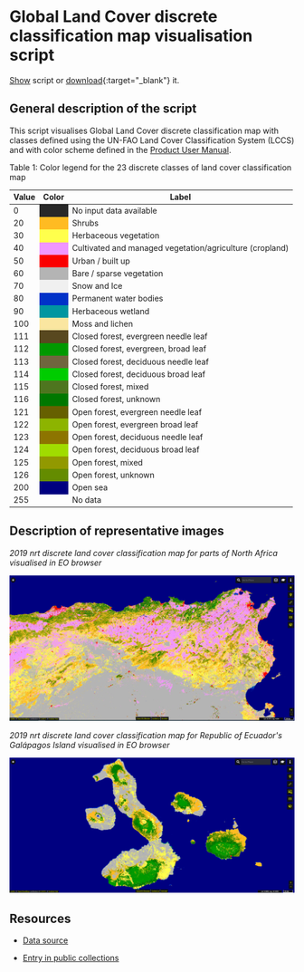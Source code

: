 # Global Land Cover discrete classification map  visualisation script

<a href="#" id='togglescript'>Show</a> script or [download](script.js){:target="_blank"} it.
<div id='script_view' style="display:none">
{% highlight javascript %}
      {% include_relative script.js %}
{% endhighlight %}
</div>

## General description of the script  
This script visualises Global Land Cover discrete classification map with classes defined using the UN-FAO Land Cover Classification System (LCCS) and with color scheme defined in the [Product User Manual](https://land.copernicus.eu/global/sites/cgls.vito.be/files/products/CGLOPS1_PUM_LC100m-V3_I3.3.pdf).  

Table 1: Color legend for the 23 discrete classes of land cover classification map 
<table>
  <thead>
    <tr>
      <th>Value</th>
      <th>Color</th>
	    <th>Label</th>
    </tr>
  </thead>
  <tbody>
    <tr>
      <td>0 </td>
      <td style="background-color:#282828"></td>
	    <td> No input data available </td>
    </tr>
    <tr>
      <td>20</td>
      <td style="background-color:#ffbb22"></td>
	    <td> Shrubs </td>
    </tr>
    <tr>
      <td>30</td>
      <td style="background-color:#ffff4c"></td>
	    <td> Herbaceous vegetation </td>
    </tr>
    <tr>
      <td>40</td>
      <td style="background-color:#f096ff" ></td>
	    <td> Cultivated and managed vegetation/agriculture (cropland) </td>
    </tr>
    <tr>
      <td>50</td>
      <td style="background-color:#fa0000" ></td>
	    <td> Urban / built up </td>
    </tr>
    <tr>
      <td>60</td>
      <td style="background-color:#b4b4b4"></td>
	    <td> Bare / sparse vegetation </td>
    </tr>  
    <tr>
      <td>70</td>
      <td style="background-color:#f0f0f0"></td>
	    <td> Snow and Ice </td>
    </tr> 
    <tr>
      <td>80</td>
      <td style="background-color:#0032c8"></td>
	    <td> Permanent water bodies </td>
    </tr> 
    <tr>
      <td>90</td>
      <td style="background-color:#0096a0"></td>
	    <td> Herbaceous wetland </td>
    </tr>
    <tr>
      <td>100</td>
      <td style="background-color:#fae6a0"></td>
	    <td> Moss and lichen </td>
    </tr>
    <tr>
      <td>111</td>
      <td style="background-color:#58481f"></td>
	    <td> Closed forest, evergreen needle leaf </td>
    </tr>
    <tr>
      <td>112</td>
      <td style="background-color:#009900"></td>
	    <td> Closed forest, evergreen, broad leaf </td>
    </tr>
    <tr>
      <td>113</td>
      <td style="background-color:#70663e"></td>
	    <td> Closed forest, deciduous needle leaf </td>
    </tr>
    <tr>
      <td>114</td>
      <td style="background-color:#00cc00"></td>
	    <td> Closed forest, deciduous broad leaf </td>
    </tr>
    <tr>
      <td>115</td>
      <td style="background-color:#4e751f"></td>
	    <td> Closed forest, mixed </td>
    </tr>
    <tr>
      <td>116</td>
      <td style="background-color:#007800"></td>
	    <td> Closed forest, unknown </td>
    </tr>
    <tr>
      <td>121</td>
      <td style="background-color:#666000"></td>
	    <td> Open forest, evergreen needle leaf </td>
    </tr>
    <tr>
      <td>122</td>
      <td style="background-color:#8db400"></td>
	    <td> Open forest, evergreen broad leaf </td>
    </tr>
    <tr>
      <td>123</td>
      <td style="background-color:#8d7400"></td>
	    <td> Open forest, deciduous needle leaf </td>
    </tr>
    <tr>
      <td>124</td>
      <td style="background-color:#a0dc00"></td>
	    <td> Open forest, deciduous broad leaf </td>
    </tr>
      <tr>
      <td>125</td>
      <td style="background-color:#929900"></td>
	    <td> Open forest, mixed </td>
    </tr>
    <tr>
      <td>126</td>
      <td style="background-color:#648c00"></td>
	    <td> Open forest, unknown </td>
    </tr>
    <tr>
      <td>200</td>
      <td style="background-color:#000080"></td>
	    <td> Open sea </td>
    </tr>
    <tr>
      <td>255</td>
      <td></td>
	    <td> No data </td>
    </tr>
  </tbody>
</table>  

## Description of representative images
*2019 nrt discrete land cover classification map for parts of North Africa visualised in EO browser* 

![Discrete classification map for parts of North Africa](fig/north_africa_discrete_classification.png)  

*2019 nrt discrete land cover classification map for Republic of Ecuador's Galápagos Island visualised in EO browser*   

![Discrete classification map for  Republic of Ecuador's Galápagos Island](fig/Galapagos_Islands.png)

## Resources

- [Data source](https://lcviewer.vito.be/download)

- [Entry in public collections](https://github.com/sentinel-hub/public-collections/tree/main/collections/global-land-cover)
